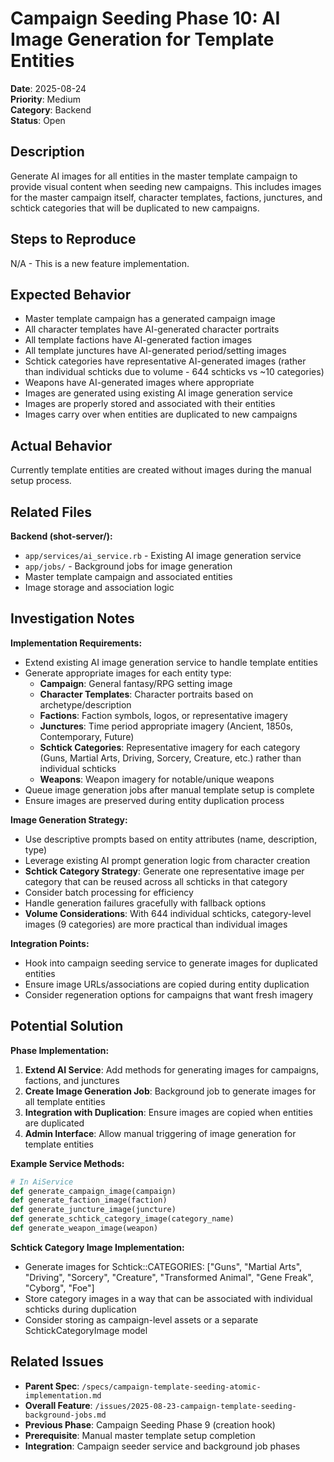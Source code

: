 # Campaign Seeding Phase 10: AI Image Generation for Template Entities

**Date**: 2025-08-24  
**Priority**: Medium  
**Category**: Backend  
**Status**: Open

## Description

Generate AI images for all entities in the master template campaign to provide visual content when seeding new campaigns. This includes images for the master campaign itself, character templates, factions, junctures, and schtick categories that will be duplicated to new campaigns.

## Steps to Reproduce
N/A - This is a new feature implementation.

## Expected Behavior
- Master template campaign has a generated campaign image
- All character templates have AI-generated character portraits
- All template factions have AI-generated faction images
- All template junctures have AI-generated period/setting images
- Schtick categories have representative AI-generated images (rather than individual schticks due to volume - 644 schticks vs ~10 categories)
- Weapons have AI-generated images where appropriate
- Images are generated using existing AI image generation service
- Images are properly stored and associated with their entities
- Images carry over when entities are duplicated to new campaigns

## Actual Behavior
Currently template entities are created without images during the manual setup process.

## Related Files
**Backend (shot-server/):**
- `app/services/ai_service.rb` - Existing AI image generation service
- `app/jobs/` - Background jobs for image generation
- Master template campaign and associated entities
- Image storage and association logic

## Investigation Notes

**Implementation Requirements:**
- Extend existing AI image generation service to handle template entities
- Generate appropriate images for each entity type:
  - **Campaign**: General fantasy/RPG setting image
  - **Character Templates**: Character portraits based on archetype/description
  - **Factions**: Faction symbols, logos, or representative imagery
  - **Junctures**: Time period appropriate imagery (Ancient, 1850s, Contemporary, Future)
  - **Schtick Categories**: Representative imagery for each category (Guns, Martial Arts, Driving, Sorcery, Creature, etc.) rather than individual schticks
  - **Weapons**: Weapon imagery for notable/unique weapons
- Queue image generation jobs after manual template setup is complete
- Ensure images are preserved during entity duplication process

**Image Generation Strategy:**
- Use descriptive prompts based on entity attributes (name, description, type)
- Leverage existing AI prompt generation logic from character creation
- **Schtick Category Strategy**: Generate one representative image per category that can be reused across all schticks in that category
- Consider batch processing for efficiency
- Handle generation failures gracefully with fallback options
- **Volume Considerations**: With 644 individual schticks, category-level images (9 categories) are more practical than individual images

**Integration Points:**
- Hook into campaign seeding service to generate images for duplicated entities
- Ensure image URLs/associations are copied during entity duplication
- Consider regeneration options for campaigns that want fresh imagery

## Potential Solution

**Phase Implementation:**
1. **Extend AI Service**: Add methods for generating images for campaigns, factions, and junctures
2. **Create Image Generation Job**: Background job to generate images for all template entities
3. **Integration with Duplication**: Ensure images are copied when entities are duplicated
4. **Admin Interface**: Allow manual triggering of image generation for template entities

**Example Service Methods:**
```ruby
# In AiService
def generate_campaign_image(campaign)
def generate_faction_image(faction)  
def generate_juncture_image(juncture)
def generate_schtick_category_image(category_name)
def generate_weapon_image(weapon)
```

**Schtick Category Image Implementation:**
- Generate images for Schtick::CATEGORIES: ["Guns", "Martial Arts", "Driving", "Sorcery", "Creature", "Transformed Animal", "Gene Freak", "Cyborg", "Foe"]
- Store category images in a way that can be associated with individual schticks during duplication
- Consider storing as campaign-level assets or a separate SchtickCategoryImage model

## Related Issues
- **Parent Spec**: `/specs/campaign-template-seeding-atomic-implementation.md`
- **Overall Feature**: `/issues/2025-08-23-campaign-template-seeding-background-jobs.md`
- **Previous Phase**: Campaign Seeding Phase 9 (creation hook)
- **Prerequisite**: Manual master template setup completion
- **Integration**: Campaign seeder service and background job phases